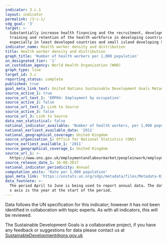 ```yaml
---
indicator: 3.c.1
layout: indicator
permalink: /3-c-1/
sdg_goal: '3'
target: >-
  Substantially increase health financing and the recruitment, development,
  training and retention of the health workforce in developing countries,
  especially in least developed countries and small island developing States
indicator_name: Health worker density and distribution
title: Health worker density and distribution
graph_title: 'Number of health workers per 1,000 population'
un_designated_tier: '1'
un_custodian_agency: World Health Organization (WHO)
graph_type: line
target_id: 3.c
reporting_status: complete
published: true
goal_meta_link_text: United Nations Sustainable Development Goals Metadata (pdf 865kB)
source_active_1: true
source_url_text_1: 'EMP04: Employment by occupation'
source_active_2: false
source_url_text_2: Link to Source
source_active_3: false
source_url_3: Link to Source
data_non_statistical: false
national_indicator_available: 'Number of health workers, per 1,000 population'
national_earliest_available_data: '2011'
national_geographical_coverage: United Kingdom
source_organisation_1: Office for National Statistics (ONS)
source_earliest_available_1: '2011'
source_geographical_coverage_1: United Kingdom
source_url_1: >-
  https://www.ons.gov.uk/employmentandlabourmarket/peopleinwork/employmentandemployeetypes/datasets/employmentbyoccupationemp04
source_release_date_1: 16-08-2017
national_indicator_periodicity: Annual
computation_units: 'Rate per 1,000 population'
goal_meta_link: 'https://unstats.un.org/sdgs/metadata/files/Metadata-03-0C-01.pdf'
data_footnote: >-
  The period April to June is being used to report annual data. The date on the
  x axis is the year at the start of the period.
---
```

Data follows the UN specification for this indicator; however it has not been identified in collaboration with topic experts. As with all indicators, this will be reviewed.

The Sustainable Development Goals is a collaborative project, if you have any feedback or suggestions for data please contact us at <SustainableDevelopment@ons.gov.uk>
